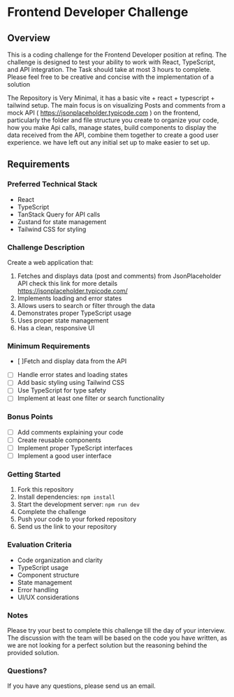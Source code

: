# Frontend Developer Challenge

## Overview
This is a coding challenge for the Frontend Developer position at refinq. 
The challenge is designed to test your ability to work with React, TypeScript, and API integration.
The Task should take at most 3 hours to complete.
Please feel free to be creative and concise with the implementation of a solution 

The Repository is Very Minimal, it has a basic vite + react + typescript + tailwind setup. The main focus is on visualizing Posts and comments from a mock API ( https://jsonplaceholder.typicode.com ) on the frontend, particularly the folder and file structure you create to organize your code, how you make Api calls, manage states, build components to display the data received from the API, combine them together to create a good user experience. we have left out any initial set up to make easier to set up. 


## Requirements

### Preferred Technical Stack
- React
- TypeScript
- TanStack Query for API calls
- Zustand for state management
- Tailwind CSS for styling

### Challenge Description
Create a web application that:
1. Fetches and displays data (post and comments) from JsonPlaceholder API check this link for more details https://jsonplaceholder.typicode.com/
2. Implements loading and error states
3. Allows users to search or filter through the data
4. Demonstrates proper TypeScript usage
5. Uses proper state management
6. Has a clean, responsive UI

### Minimum Requirements
- [ ]Fetch and display data from the API
- [ ] Handle error states and loading states
- [ ] Add basic styling using Tailwind CSS
- [ ] Use TypeScript for type safety
- [ ] Implement at least one filter or search functionality

### Bonus Points
- [ ] Add comments explaining your code
- [ ] Create reusable components
- [ ] Implement proper TypeScript interfaces
- [ ] Implement a good user interface

### Getting Started
1. Fork this repository
2. Install dependencies: `npm install`
3. Start the development server: `npm run dev`
4. Complete the challenge
5. Push your code to your forked repository
6. Send us the link to your repository

### Evaluation Criteria
- Code organization and clarity
- TypeScript usage
- Component structure
- State management
- Error handling
- UI/UX considerations

### Notes
Please try your best to complete this challenge till the day of your interview. The discussion with the team will be based on the code you have written, as we are not looking for a perfect solution but the reasoning behind the provided solution.

### Questions?
If you have any questions, please send us an email.